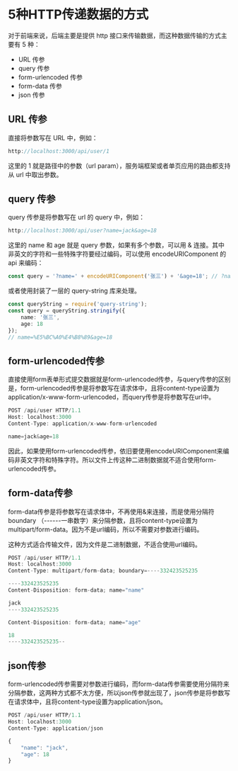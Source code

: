 <!-- 
time: 2023/8/7
category: 技术
tag:
    - HTTP
    - 前端
-->

# 5种HTTP传递数据的方式

对于前端来说，后端主要是提供 http 接口来传输数据，而这种数据传输的方式主要有 5 种：

+ URL 传参
+ query 传参
+ form-urlencoded 传参
+ form-data 传参
+ json 传参

## URL 传参

直接将参数写在 URL 中，例如：

```ts
http://localhost:3000/api/user/1
```

这里的 1 就是路径中的参数（url param），服务端框架或者单页应用的路由都支持从 url 中取出参数。

## query 传参

query 传参是将参数写在 url 的 query 中，例如：

```ts
http://localhost:3000/api/user?name=jack&age=18
```

这里的 name 和 age 就是 query 参数，如果有多个参数，可以用 & 连接。其中非英文的字符和一些特殊字符要经过编码，可以使用 encodeURIComponent 的 api 来编码：

```ts
const query = '?name=' + encodeURIComponent('张三') + '&age=18'; // ?name=%E5%BC%A0%E4%B8%89&age=18
```

或者使用封装了一层的 query-string 库来处理。

```ts
const queryString = require('query-string');
const query = queryString.stringify({
    name: '张三',
    age: 18
});
// name=%E5%BC%A0%E4%B8%89&age=18
```

## form-urlencoded传参

直接使用form表单形式提交数据就是form-urlencoded传参，与query传参的区别是，form-urlencoded传参是将参数写在请求体中，且将content-type设置为application/x-www-form-urlencoded，而query传参是将参数写在url中。

```ts
POST /api/user HTTP/1.1
Host: localhost:3000
Content-Type: application/x-www-form-urlencoded

name=jack&age=18
```

因此，如果使用form-urlencoded传参，依旧要使用encodeURIComponent来编码非英文字符和特殊字符。所以文件上传这种二进制数据就不适合使用form-urlencoded传参。

## form-data传参

form-data传参是将参数写在请求体中，不再使用&来连接，而是使用分隔符 boundary （------一串数字）来分隔参数，且将content-type设置为multipart/form-data。因为不是url编码，所以不需要对参数进行编码。

这种方式适合传输文件，因为文件是二进制数据，不适合使用url编码。

```ts
POST /api/user HTTP/1.1
Host: localhost:3000
Content-Type: multipart/form-data; boundary=----332423525235

----332423525235
Content-Disposition: form-data; name="name"

jack
----332423525235

Content-Disposition: form-data; name="age"

18
----332423525235--
```

## json传参

form-urlencoded传参需要对参数进行编码，而form-data传参需要使用分隔符来分隔参数，这两种方式都不太方便，所以json传参就出现了，json传参是将参数写在请求体中，且将content-type设置为application/json。

```ts
POST /api/user HTTP/1.1
Host: localhost:3000
Content-Type: application/json

{
    "name": "jack",
    "age": 18
}
```




